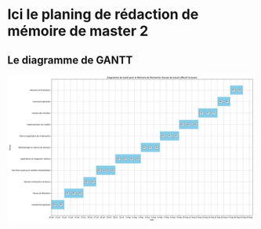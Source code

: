 # Ici le planing de rédaction de mémoire de master 2

## Le diagramme de GANTT

![alt Diagramme de GANTT](Gantt.jpg)
